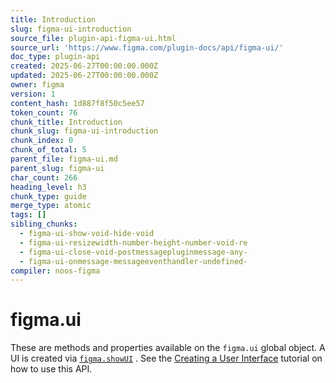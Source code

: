 ```yaml
---
title: Introduction
slug: figma-ui-introduction
source_file: plugin-api-figma-ui.html
source_url: 'https://www.figma.com/plugin-docs/api/figma-ui/'
doc_type: plugin-api
created: 2025-06-27T00:00:00.000Z
updated: 2025-06-27T00:00:00.000Z
owner: figma
version: 1
content_hash: 1d887f8f50c5ee57
token_count: 76
chunk_title: Introduction
chunk_slug: figma-ui-introduction
chunk_index: 0
chunk_of_total: 5
parent_file: figma-ui.md
parent_slug: figma-ui
char_count: 266
heading_level: h3
chunk_type: guide
merge_type: atomic
tags: []
sibling_chunks:
  - figma-ui-show-void-hide-void
  - figma-ui-resizewidth-number-height-number-void-re
  - figma-ui-close-void-postmessagepluginmessage-any-
  - figma-ui-onmessage-messageeventhandler-undefined-
compiler: noos-figma
---
```


# figma.ui

These are methods and properties available on the `figma.ui` global object. A UI is created via [`figma.showUI`](/plugin-docs/api/properties/figma-showui/)
. See the [Creating a User Interface](/plugin-docs/creating-ui/)
 tutorial on how to use this API.
